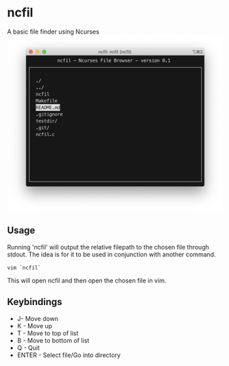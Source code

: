 # ncfil
A basic file finder using Ncurses
![Screenshot](screenshot.png)
## Usage
Running 'ncfil' will output the relative filepath to the chosen file through stdout. The idea is for it to be used in conjunction with another command.
<br />

```
vim `ncfil`
```
This will open ncfil and then open the chosen file in vim.
## Keybindings
- J- Move down
- K - Move up
- T - Move to top of list
- B - Move to bottom of list
- Q - Quit
- ENTER - Select file/Go into directory
